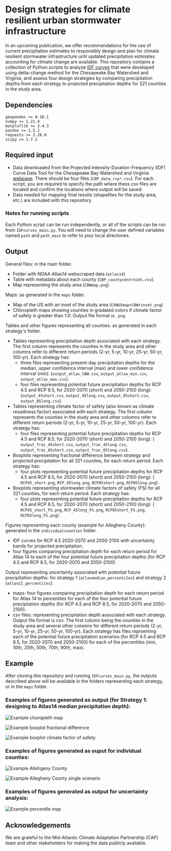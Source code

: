 # Design strategies for climate resilient urban stormwater infrastructure
In an upcoming publication, we offer recommendations for the use of current precipitation estimates to responsibly design and plan for climate resilient stormwater infrastructure until updated precipitation estimates accounting for climate change are available.
This repository contains a collection of Python scripts to analyze [IDF curves](https://en.wikipedia.org/wiki/Intensity-duration-frequency_curve) that were developed using delta-change method for the Chesapeake Bay Watershed and Virginia, and assess four design strategies by comparing precipitation depths from each strategy to projected precipitation depths for 321 counties in the study area.


## Dependencies
```
geopandas >= 0.10.1
numpy >= 1.21.4
matplotlib >= 3.4.3
pandas >= 1.5.1
requests >= 2.26.0
scipy >= 1.7.1

```


## Required input

- Data downloaded from the Projected Intensity-Duration-Frequency (IDF) Curve Data Tool for the Chesapeake Bay Watershed and Virginia [webpage](https://midatlantic-idf.rcc-acis.org/). There should be four files (`CBP_data_rcp*.csv`). For each script, you are required to specify the path where thess csv files are located and confirm the locations where output will be saved.
- Data needed for mapping final results (shapefiles for the study area, etc.) are included with this repository.

### Notes for running scripts
Each Python script can be run independently, or all of the scripts can be run from `IDFcurves_main.py`.
You will need to change the user defined variables named `path` and `path_main` to refer to your local directories.

## Output
General files: in the main folder.
- Folder with NOAA Atlas14 webscraped data (`atlas14`)
- Table with metadata about each county (`CBP_countycentroids.csv`).
- Map representing the study area (`CBWmap.png`)

Maps: as generated in the `maps` folder.
- Map of the US with an inset of the study area (`CONUSmap+CBW+inset.png`)
- Chloropleth maps showing counties in gradated colors if climate factor of safety is greater than 1.0. Output file format is `.png`.

Tables and other figures representing all counties: as generated in each strategy's folder.
- Tables representing precipitation depth associated with each strategy. The first column represents the counties in the study area and other columns refer to different return periods (2-yr, 5-yr, 10-yr, 25-yr, 50-yr, 100-yr). Each strategy has:
	- three files representing present-day precipitation depths for the median, upper confidence interval (max) and lower confidence interval (min): (`output_atlas_CBW.csv`, `output_atlas_min.csv`, `output_atlas_max.csv`).
	- four files representing potential future precipitation depths for RCP 4.5 and RCP 8.5, for 2020-2070 (short) and 2050-2100 (long): (`output_45short.csv`, `output_45long.csv`, `output_85short.csv`, `output_85long.csv`).
- Tables representing climate factor of safety (also known as climate resadiness factor) associated with each strategy. The first column represents the counties in the study area and other columns refer to different return periods (2-yr, 5-yr, 10-yr, 25-yr, 50-yr, 100-yr). Each strategy has:
	- four files representing potential future precipitation depths for RCP 4.5 and RCP 8.5, for 2020-2070 (short) and 2050-2100 (long): ( `output_frac_45short.csv`, `output_frac_45long.csv`, `output_frac_85short.csv`, `output_frac_85long.csv`).
- Boxplots representing fractional difference between strategy and projected precipitation  for all 321 counties, for each return period. Each strategy has:
	- four plots representing potential future precipitation depths for RCP 4.5 and RCP 8.5, for 2020-2070 (short) and 2050-2100 (long): ( `RCP45_short.png`, `RCP_45long.png`, `RCP85short.png`, `RCP85long.png`).
- Boxplots representing stormwater climate factors of safety (FS) for all 321 counties, for each return period. Each strategy has:
	- four plots representing potential future precipitation depths for RCP 4.5 and RCP 8.5, for 2020-2070 (short) and 2050-2100 (long): ( `RCP45_short_FS.png`, `RCP_45long_FS.png`, `RCP85short_FS.png`, `RCP85long_FS.png`).

Figures representing each county (example for Allegheny County): generated in the `individualcounties` folder.
- IDF curves for RCP 4.5 2020-2070 and 2050-2100 with uncertainty bands for projected precipitation.
- four figures comparing precipitation depth for each return period for Atlas 14 to each of the four potential future precipitation depths (for RCP 4.5 and RCP 8.5, for 2020-2070 and 2050-2100).

Output representing uncertainty associated with potential future precipitation depths: for strategy 1 (`atlasmedian_percentiles`) and strategy 2 (`atlasCI_percentiles`):
- maps: four figures comparing precipitation depth for each return period for Atlas 14 to percentiles for each of the four potential future precipitation depths (for RCP 4.5 and RCP 8.5, for 2020-2070 and 2050-2100).
- csv files: representing precipitation depth associated with each strategy. Output file format is csv. The first column being the counties in the study area and several other columns for different return periods (2-yr, 5-yr, 10-yr, 25-yr, 50-yr, 100-yr). Each strategy has files reprsenting each of the potential future precipitation scenarios (for RCP 4.5 and RCP 8.5, for 2020-2070 and 2050-2100) for each of the percentiles (min, 10th, 25th, 50th, 70th, 90th, max).

## Example

After cloning this repository and running `IDFcurves_main.py`, the outputs described above will be available in the folders representing each strategy, or in the `maps` folder.

### Examples of figures generated as output (for Strategy 1: designing to Atlas14 median precipitation depth):

![Example choropleth map](maps/25yr_fractionmap+diff_RCP45.png)

![Example boxplot fractional difference](atlasmedian/RCP45_long.png)

![Example boxplot climate factor of safety](atlasmedian/RCP45_long_FS.png)

### Examples of figures generated as ouput for individual counties:

![Example Allehgeny County](individualcounties/Allegheny_PARCP45.png)

![Example Allegheny County single scenario](individualcounties/plotsforeachscenario/Allegheny_PA_rcp45_2050-2100.png)

### Examples of figures generated as output for uncertainty analysis:

![Example percentile map](atlasmedian_percentiles/percentilemap_RCP45_2020-2070.png)

## Acknowledgements

We are grateful to the Mid-Atlantic Climate Adaptation Partnership (CAP) team and other stakeholders for making the data publicly available.
